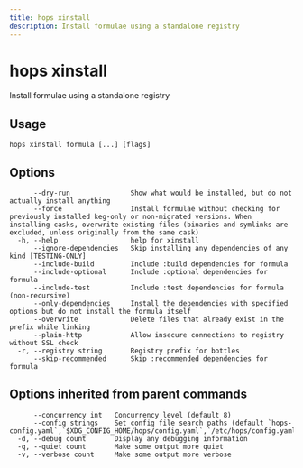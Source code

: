 ```yaml
---
title: hops xinstall
description: Install formulae using a standalone registry
---
```


<!--
This documentation is auto generated by a script.
Please do not edit this file directly.
-->

<!-- markdownlint-disable-next-line single-title -->
# hops xinstall

Install formulae using a standalone registry

## Usage

```plaintext
hops xinstall formula [...] [flags]
```

## Options

```plaintext
      --dry-run               Show what would be installed, but do not actually install anything
      --force                 Install formulae without checking for previously installed keg-only or non-migrated versions. When installing casks, overwrite existing files (binaries and symlinks are excluded, unless originally from the same cask)
  -h, --help                  help for xinstall
      --ignore-dependencies   Skip installing any dependencies of any kind [TESTING-ONLY]
      --include-build         Include :build dependencies for formula
      --include-optional      Include :optional dependencies for formula
      --include-test          Include :test dependencies for formula (non-recursive)
      --only-dependencies     Install the dependencies with specified options but do not install the formula itself
      --overwrite             Delete files that already exist in the prefix while linking
      --plain-http            Allow insecure connections to registry without SSL check
  -r, --registry string       Registry prefix for bottles
      --skip-recommended      Skip :recommended dependencies for formula
```

## Options inherited from parent commands

```plaintext
      --concurrency int   Concurrency level (default 8)
      --config strings    Set config file search paths (default `hops-config.yaml`,`$XDG_CONFIG_HOME/hops/config.yaml`,`/etc/hops/config.yaml`)
  -d, --debug count       Display any debugging information
  -q, --quiet count       Make some output more quiet
  -v, --verbose count     Make some output more verbose
```
